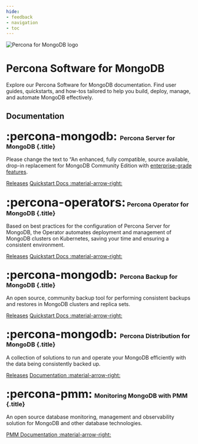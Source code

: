```yaml
---
hide:
- feedback
- navigation
- toc
---
```


<div class="landing" markdown>
<div class="splash header subpage mongodb dark" markdown>

![Percona for MongoDB logo](assets/logo-dark-mongodb.svg)

# Percona Software for MongoDB

Explore our Percona Software for MongoDB documentation. Find user guides, quickstarts, and how-tos tailored to help you build, deploy, manage, and automate MongoDB effectively.

</div>
</div>



## Documentation

<div data-grid markdown>
<div data-banner markdown>

### <span style="font-size:1.875em;margin-right:0.125em">:percona-mongodb:</span> Percona Server for MongoDB {.title}

Please change the text to “An enhanced, fully compatible, source available, drop-in replacement for MongoDB Community Edition with [enterprise-grade features](https://docs.percona.com/percona-server-for-mongodb/7.0/comparison.html).

<div class="actions" markdown>

[Releases](https://docs.percona.com/percona-server-for-mongodb/7.0/release_notes/index.html)
[Quickstart Docs :material-arrow-right:](https://docs.percona.com/percona-server-for-mongodb/7.0/install/index.html)

</div>
</div>
<div data-banner markdown>

### <span style="font-size:2em">:percona-operators:</span> Percona Operator for MongoDB {.title}

Based on best practices for the configuration of Percona Server for MongoDB, the Operator automates deployment and management of MongoDB clusters on Kubernetes, saving your time and ensuring a consistent environment.

<div class="actions" markdown>

[Releases](https://docs.percona.com/percona-operator-for-mongodb/RN/index.html)
[Quickstart Docs :material-arrow-right:](https://docs.percona.com/percona-operator-for-mongodb/quickstart.html)

</div>
</div>
<div data-banner markdown>

### <span style="font-size:1.875em;margin-right:0.125em">:percona-mongodb:</span> Percona Backup for MongoDB {.title}

An open source, community backup tool for performing consistent backups and restores in MongoDB clusters and replica sets.

<div class="actions" markdown>

[Releases](https://docs.percona.com/percona-backup-mongodb/release-notes.html)
[Quickstart Docs :material-arrow-right:](https://docs.percona.com/percona-backup-mongodb/installation.html)

</div>
</div>
<div data-banner markdown>

### <span style="font-size:1.875em;margin-right:0.125em">:percona-mongodb:</span> Percona Distribution for MongoDB {.title}

A collection of solutions to run and operate your MongoDB efficiently with the data being consistently backed up.

<div class="actions" markdown>

[Releases](https://docs.percona.com/percona-distribution-for-mongodb/7.0/release-notes.html)
[Documentation :material-arrow-right:](https://docs.percona.com/percona-distribution-for-mongodb/7.0/)

</div>
</div>
<div data-banner markdown>

### <span style="font-size:1.875em;margin-right:0.0625em">:percona-pmm:</span> Monitoring MongoDB with PMM {.title}

An open source database monitoring, management and observability solution for MongoDB and other database technologies.

<div class="actions" markdown>

[PMM Documentation :material-arrow-right:](https://docs.percona.com/percona-monitoring-and-management)

</div>
</div>
</div>